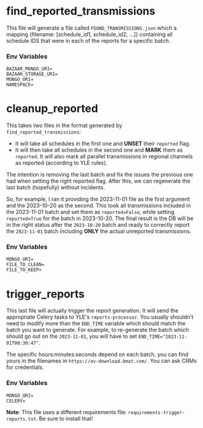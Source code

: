 # find_reported_transmissions

This file will generate a file called `FOUND_TRANSMISSIONS.json` which a mapping {filename: [schedule_id1, schedule_id2, ...]} containing all schedule IDS that
were in each of the reports for a specific batch.


### Env Variables
```
BAZAAR_MONGO_URI=
BAZAAR_STORAGE_URI=
MONGO_URI=
NAMESPACE=
```


# cleanup_reported

This takes two files in the format generated by `find_reported_transmissions`:
- It will take all schedules in the first one and **UNSET** their `reported` flag.
- It will then take all schedules in the second one and **MARK** them as `reported`. It will also mark all parallel transmissions in regional channels as
reported (according to YLE rules).

The intention is removing the last batch and fix the issues the previous one had when setting the right reported flag.
After this, we can regenerate the last batch (hopefully) without incidents.

So, for example, I ran it providing the 2023-11-01 file as the first argument and the 2023-10-20 as the second.
This took all transmissions included in the 2023-11-01 batch and set them as `reported=False`, while setting `reported=True` for the batch in 2023-10-20.
The final result is the DB will be in the right status after the `2023-10-20` batch and ready to correctly report the `2023-11-01` batch including **ONLY**
the actual unreported transmissions.

### Env Variables
```
MONGO_URI=
FILE_TO_CLEAN=
FILE_TO_KEEP=
```


# trigger_reports

This last file will actually trigger the report generation. It will send the appropriate Celery tasks to YLE's `reports-processor`.
You usually shouldn't need to modify more than the `END_TIME` variable which should match the batch you want to generate. For example, to re-generate the batch
which should go out on the `2023-11-01`, you will have to set `END_TIME="2023-11-01T00:30:47"`.

The specific hours:minutes:seconds depend on each batch, you can find yours in the filenames in `https://av-download.bmat.com/`. You can ask CRMs for
credentials.

### Env Variables
```
MONGO_URI=
CELERY=
```

**Note**: This file uses a different requirements file: `requirements-trigger-reports.txt`. Be sure to install that!

